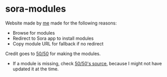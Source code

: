 # sora-modules
Website made by [me](https://github.com/ordzy) made for the following reasons:
- Browse for modules
- Redirect to Sora app to install modules
- Copy module URL for fallback if no redirect

Credit goes to [50/50](https://github.com/50n50) for making the modules.
- If a module is missing, check [50/50's source](https://raw.githubusercontent.com/50n50/sources/refs/heads/main/animeheaven/animeheaven.json), because I might not have updated it at the time.
